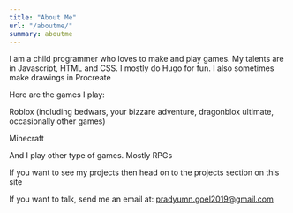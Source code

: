 ```yaml
---
title: "About Me"
url: "/aboutme/"
summary: aboutme
---
```


I am a child programmer who loves to make and play games. My talents are in Javascript, HTML and CSS. I mostly do Hugo for fun. I also sometimes make drawings in Procreate

Here are the games I play:

Roblox (including bedwars, your bizzare adventure, dragonblox ultimate, occasionally other games)

Minecraft

And I play other type of games. Mostly RPGs

If you want to see my projects then head on to the projects section on this site

If you want to talk, send me an email at: pradyumn.goel2019@gmail.com
